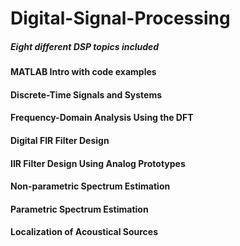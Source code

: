# Digital-Signal-Processing
##### Eight different DSP topics included
#### MATLAB Intro with code examples
#### Discrete-Time Signals and Systems
#### Frequency-Domain Analysis Using the DFT
#### Digital FIR Filter Design
#### IIR Filter Design Using Analog Prototypes
#### Non-parametric Spectrum Estimation
#### Parametric Spectrum Estimation
#### Localization of Acoustical Sources
